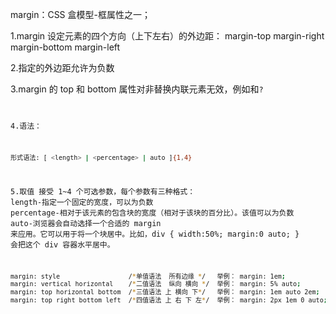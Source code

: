 margin：CSS 盒模型-框属性之一；

1.margin 设定元素的四个方向（上下左右）的外边距：
margin-top
margin-right
margin-bottom
margin-left

2.指定的外边距允许为负数

3.margin 的 top 和 bottom 属性对非替换内联元素无效，例如<span>和<code>?

4.语法：

```bash
形式语法: [ <length> | <percentage> | auto ]{1,4}
```

5.取值
接受 1~4 个可选参数，每个参数有三种格式：
length-指定一个固定的宽度，可以为负数
percentage-相对于该元素的包含块的宽度（相对于该块的百分比）。该值可以为负数
auto-浏览器会自动选择一个合适的 margin 来应用。它可以用于将一个块居中。比如，div { width:50%; margin:0 auto; } 会把这个 div 容器水平居中。

```bash
margin: style                  /*单值语法  所有边缘 */   举例： margin: 1em;
margin: vertical horizontal    /*二值语法  纵向 横向 */  举例： margin: 5% auto;
margin: top horizontal bottom  /*三值语法 上 横向 下*/   举例： margin: 1em auto 2em;
margin: top right bottom left  /*四值语法 上 右 下 左*/  举例： margin: 2px 1em 0 auto;
```